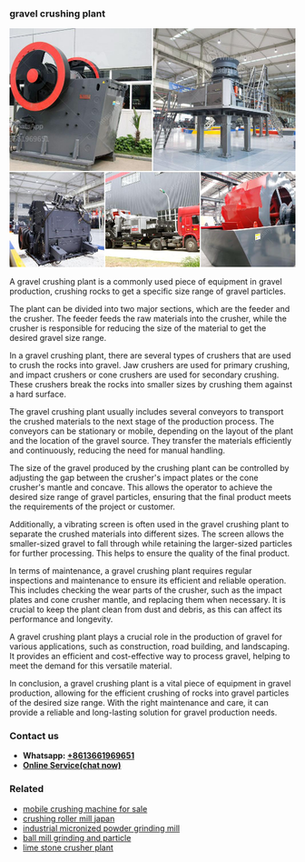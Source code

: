 <h3>gravel crushing plant</h3><img src='1706755820.jpg' alt=''><p>A gravel crushing plant is a commonly used piece of equipment in gravel production, crushing rocks to get a specific size range of gravel particles.</p><p>The plant can be divided into two major sections, which are the feeder and the crusher. The feeder feeds the raw materials into the crusher, while the crusher is responsible for reducing the size of the material to get the desired gravel size range.</p><p>In a gravel crushing plant, there are several types of crushers that are used to crush the rocks into gravel. Jaw crushers are used for primary crushing, and impact crushers or cone crushers are used for secondary crushing. These crushers break the rocks into smaller sizes by crushing them against a hard surface.</p><p>The gravel crushing plant usually includes several conveyors to transport the crushed materials to the next stage of the production process. The conveyors can be stationary or mobile, depending on the layout of the plant and the location of the gravel source. They transfer the materials efficiently and continuously, reducing the need for manual handling.</p><p>The size of the gravel produced by the crushing plant can be controlled by adjusting the gap between the crusher's impact plates or the cone crusher's mantle and concave. This allows the operator to achieve the desired size range of gravel particles, ensuring that the final product meets the requirements of the project or customer.</p><p>Additionally, a vibrating screen is often used in the gravel crushing plant to separate the crushed materials into different sizes. The screen allows the smaller-sized gravel to fall through while retaining the larger-sized particles for further processing. This helps to ensure the quality of the final product.</p><p>In terms of maintenance, a gravel crushing plant requires regular inspections and maintenance to ensure its efficient and reliable operation. This includes checking the wear parts of the crusher, such as the impact plates and cone crusher mantle, and replacing them when necessary. It is crucial to keep the plant clean from dust and debris, as this can affect its performance and longevity.</p><p>A gravel crushing plant plays a crucial role in the production of gravel for various applications, such as construction, road building, and landscaping. It provides an efficient and cost-effective way to process gravel, helping to meet the demand for this versatile material.</p><p>In conclusion, a gravel crushing plant is a vital piece of equipment in gravel production, allowing for the efficient crushing of rocks into gravel particles of the desired size range. With the right maintenance and care, it can provide a reliable and long-lasting solution for gravel production needs.</p><h3>Contact us</h3><ul><li><strong>Whatsapp:&nbsp;<a href="https://wa.me/8613661969651">+8613661969651</a></strong></li><li><a href="https://swt.shibang-china.com/?git&amp;zhl&amp;gravel crushing plant"><strong>Online Service(chat now)</strong></a></li></ul><h3>Related</h3><ul><li><a href='mobile crushing machine for sale.md'>mobile crushing machine for sale</a></li><li><a href='crushing roller mill japan.md'>crushing roller mill japan</a></li><li><a href='industrial micronized powder grinding mill.md'>industrial micronized powder grinding mill</a></li><li><a href='ball mill grinding and particle.md'>ball mill grinding and particle</a></li><li><a href='lime stone crusher plant.md'>lime stone crusher plant</a></li></ul>